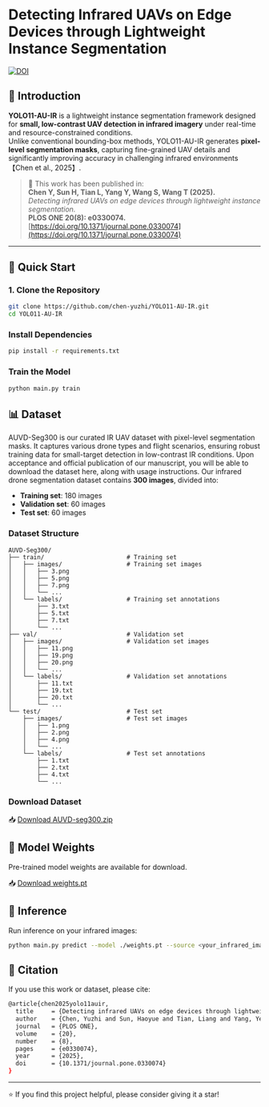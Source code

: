 # Detecting Infrared UAVs on Edge Devices through Lightweight Instance Segmentation

[![DOI](https://img.shields.io/badge/DOI-10.1371/journal.pone.0330074-blue.svg)](https://doi.org/10.1371/journal.pone.0330074)

## 📖 Introduction
**YOLO11-AU-IR** is a lightweight instance segmentation framework designed for **small, low-contrast UAV detection in infrared imagery** under real-time and resource-constrained conditions.  
Unlike conventional bounding-box methods, YOLO11-AU-IR generates **pixel-level segmentation masks**, capturing fine-grained UAV details and significantly improving accuracy in challenging infrared environments【Chen et al., 2025】.  

> 📄 This work has been published in:  
> **Chen Y, Sun H, Tian L, Yang Y, Wang S, Wang T (2025).**  
> *Detecting infrared UAVs on edge devices through lightweight instance segmentation.*  
> **PLOS ONE 20(8): e0330074.**  
> [https://doi.org/10.1371/journal.pone.0330074](https://doi.org/10.1371/journal.pone.0330074)

---

## 🚀 Quick Start

### 1. Clone the Repository
```bash
git clone https://github.com/chen-yuzhi/YOLO11-AU-IR.git
cd YOLO11-AU-IR
```

### Install Dependencies
```bash
pip install -r requirements.txt
```

### Train the Model
```bash
python main.py train
```

## 📊 Dataset
AUVD-Seg300 is our curated IR UAV dataset with pixel-level segmentation masks. It captures various drone types and flight scenarios, ensuring robust training data for small-target detection in low-contrast IR conditions.
Upon acceptance and official publication of our manuscript, you will be able to download the dataset here, along with usage instructions.
Our infrared drone segmentation dataset contains **300 images**, divided into:
- **Training set**: 180 images
- **Validation set**: 60 images  
- **Test set**: 60 images

### Dataset Structure
```
AUVD-Seg300/
├── train/                       # Training set
│   ├── images/                  # Training set images
│   │   ├── 3.png
│   │   ├── 5.png
│   │   ├── 7.png
│   │   └── ...
│   └── labels/                  # Training set annotations
│       ├── 3.txt
│       ├── 5.txt
│       ├── 7.txt
│       └── ...
├── val/                         # Validation set
│   ├── images/                  # Validation set images
│   │   ├── 11.png
│   │   ├── 19.png
│   │   ├── 20.png
│   │   └── ...
│   └── labels/                  # Validation set annotations
│       ├── 11.txt
│       ├── 19.txt
│       ├── 20.txt
│       └── ...
└── test/                        # Test set
    ├── images/                  # Test set images
    │   ├── 1.png
    │   ├── 2.png
    │   ├── 4.png
    │   └── ...
    └── labels/                  # Test set annotations
        ├── 1.txt
        ├── 2.txt
        ├── 4.txt
        └── ...
```

### Download Dataset
📥 [Download AUVD-seg300.zip](https://1drv.ms/u/c/122bc9074aad62f0/ESP63poaAWhMjgQ7IuQjueIBkUIB8rXUeSY51fdJphfZcg?e=9NzObS)

## 🎯 Model Weights

Pre-trained model weights are available for download.

📥 [Download weights.pt](https://1drv.ms/u/c/122bc9074aad62f0/Edcnsy8x6BtBvrgPTmhMU6MBefCN0GpbcLXUQP0cNqFnGQ?e=Ans5O6)

## 🔮 Inference

Run inference on your infrared images:

```bash
python main.py predict --model ./weights.pt --source <your_infrared_image_path> --save
```

## 📌 Citation

If you use this work or dataset, please cite:

```bash
@article{chen2025yolo11auir,
  title     = {Detecting infrared UAVs on edge devices through lightweight instance segmentation},
  author    = {Chen, Yuzhi and Sun, Haoyue and Tian, Liang and Yang, Ye and Wang, Shenyang and Wang, Tianyou},
  journal   = {PLOS ONE},
  volume    = {20},
  number    = {8},
  pages     = {e0330074},
  year      = {2025},
  doi       = {10.1371/journal.pone.0330074}
}
```

---

⭐ If you find this project helpful, please consider giving it a star!


